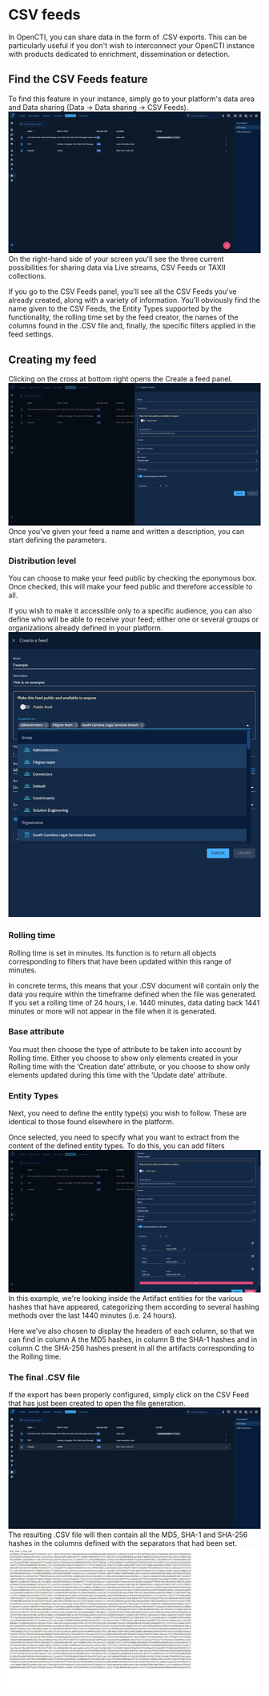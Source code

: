# CSV feeds
In OpenCTI, you can share data in the form of .CSV exports. This can be particularly useful if you don't wish to interconnect your OpenCTI instance with products dedicated to enrichment, dissemination or detection.

## Find the CSV Feeds feature

To find this feature in your instance, simply go to your platform's data area and Data sharing (Data → Data sharing → CSV Feeds).
![find csv feed feature](assets/find_csv_feed_feature.png)
On the right-hand side of your screen you'll see the three current possibilities for sharing data via Live streams, CSV Feeds or TAXII collections.

If you go to the CSV Feeds panel, you'll see all the CSV Feeds you've already created, along with a variety of information. You'll obviously find the name given to the CSV Feeds, the Entity Types supported by the functionality, the rolling time set by the feed creator, the names of the columns found in the .CSV file and, finally, the specific filters applied in the feed settings.

## Creating my feed

Clicking on the cross at bottom right opens the Create a feed panel.
![create csv feed](assets/create_csv_feed.png)
Once you've given your feed a name and written a description, you can start defining the parameters.
### Distribution level

You can choose to make your feed public by checking the eponymous box. Once checked, this will make your feed public and therefore accessible to all.

If you wish to make it accessible only to a specific audience, you can also define who will be able to receive your feed; either one or several groups or organizations already defined in your platform.![csv feed distribution](assets/csv_feed_distribution.png)
### Rolling time

Rolling time is set in minutes. Its function is to return all objects corresponding to filters that have been updated within this range of minutes.

In concrete terms, this means that your .CSV document will contain only the data you require within the timeframe defined when the file was generated. If you set a rolling time of 24 hours, i.e. 1440 minutes, data dating back 1441 minutes or more will not appear in the file when it is generated.

### Base attribute

You must then choose the type of attribute to be taken into account by Rolling time. Either you choose to show only elements created in your Rolling time with the ‘Creation date’ attribute, or you choose to show only elements updated during this time with the ‘Update date’ attribute.

### Entity Types

Next, you need to define the entity type(s) you wish to follow. These are identical to those found elsewhere in the platform.

Once selected, you need to specify what you want to extract from the content of the defined entity types. To do this, you can add filters
![csv feed filters](assets/csv_feed_filters.png)
In this example, we're looking inside the Artifact entities for the various hashes that have appeared, categorizing them according to several hashing methods over the last 1440 minutes (i.e. 24 hours).

Here we've also chosen to display the headers of each column, so that we can find in column A the MD5 hashes, in column B the SHA-1 hashes and in column C the SHA-256 hashes present in all the artifacts corresponding to the Rolling time.

### The final .CSV file

If the export has been properly configured, simply click on the CSV Feed that has just been created to open the file generation.
![csv feed generation](assets/csv_feed_generation.png)
The resulting .CSV file will then contain all the MD5, SHA-1 and SHA-256 hashes in the columns defined with the separators that had been set.
![csv feed result](assets/csv_feed_result.png)